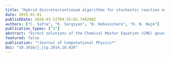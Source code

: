 ```yaml
---
title: "Hybrid discrete/continuum algorithms for stochastic reaction networks"
date: 2015-01-01
publishDate: 2020-03-22T04:55:02.748288Z
authors: ["C. Safta", "K. Sargsyan", "B. Debusschere", "H. N. Najm"]
publication_types: ["2"]
abstract: "Direct solutions of the Chemical Master Equation (CME) governing Stochastic Reaction Networks (SRNs) are generally prohibitively expensive due to excessive numbers of possible discrete states in such systems. To enhance computational efficiency we develop a hybrid approach where the evolution of states with low molecule counts is treated with the discrete CME model while that of states with large molecule counts is modeled by the continuum Fokker–Planck equation. The Fokker–Planck equation is discretized using a 2nd order finite volume approach with appropriate treatment of flux components. The numerical construction at the interface between the discrete and continuum regions implements the transfer of probability reaction by reaction according to the stoichiometry of the system. The performance of this novel hybrid approach is explored for a two-species circadian model with computational efficiency gains of about one order of magnitude."
featured: false
publication: "*Journal of Computational Physics*"
doi: "10.1016/j.jcp.2014.10.026"
---
```


